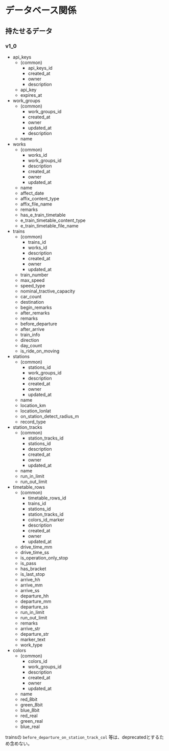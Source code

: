 # データベース関係

## 持たせるデータ

### v1_0

- api_keys
  - (common)
    - api_keys_id
    - created_at
    - owner
    - description
  - api_key
  - expires_at
- work_groups
  - (common)
    - work_groups_id
    - created_at
    - owner
    - updated_at
    - description
  - name
- works
  - (common)
    - works_id
    - work_groups_id
    - description
    - created_at
    - owner
    - updated_at
  - name
  - affect_date
  - affix_content_type
  - affix_file_name
  - remarks
  - has_e_train_timetable
  - e_train_timetable_content_type
  - e_train_timetable_file_name
- trains
  - (common)
    - trains_id
    - works_id
    - description
    - created_at
    - owner
    - updated_at
  - train_number
  - max_speed
  - speed_type
  - nominal_tractive_capacity
  - car_count
  - destination
  - begin_remarks
  - after_remarks
  - remarks
  - before_departure
  - after_arrive
  - train_info
  - direction
  - day_count
  - is_ride_on_moving
- stations
  - (common)
    - stations_id
    - work_groups_id
    - description
    - created_at
    - owner
    - updated_at
  - name
  - location_km
  - location_lonlat
  - on_station_detect_radius_m
  - record_type
- station_tracks
  - (common)
    - station_tracks_id
    - stations_id
    - description
    - created_at
    - owner
    - updated_at
  - name
  - run_in_limit
  - run_out_limit
- timetable_rows
  - (common)
    - timetable_rows_id
    - trains_id
    - stations_id
    - station_tracks_id
    - colors_id_marker
    - description
    - created_at
    - owner
    - updated_at
  - drive_time_mm
  - drive_time_ss
  - is_operation_only_stop
  - is_pass
  - has_bracket
  - is_last_stop
  - arrive_hh
  - arrive_mm
  - arrive_ss
  - departure_hh
  - departure_mm
  - departure_ss
  - run_in_limit
  - run_out_limit
  - remarks
  - arrive_str
  - departure_str
  - marker_text
  - work_type
- colors
  - (common)
    - colors_id
    - work_groups_id
    - description
    - created_at
    - owner
    - updated_at
  - name
  - red_8bit
  - green_8bit
  - blue_8bit
  - red_real
  - green_real
  - blue_real

trainsの `before_departure_on_station_track_col` 等は、deprecatedとするため含めない。
